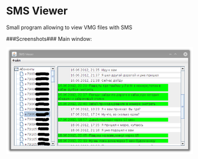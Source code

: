 SMS Viewer
==========

Small program allowing to view VMG files with SMS

###Screenshots###
Main window: 

![Main window](sms-viewer.png)

